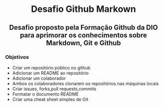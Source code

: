 # <center> Desafio Github Markown  </center>

## <center> Desafio proposto pela Formação Github da DIO para aprimorar os conhecimentos sobre Markdown, Git e Github </center>

### Objetivos
- Criar um repositório público no github
- Adicionar um README ao repositório
- Adicionar um colaborador
- Ambos os colaboradores clonarem os repositórios nas máquinas locais
- Criar issues, forks,pull requests,commits
- Formatar o documento README
- Criar uma cheat sheet simples de Git

